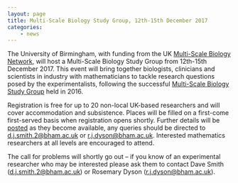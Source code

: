 ```yaml
---
layout: page
title: Multi-Scale Biology Study Group, 12th-15th December 2017
categories:
    - news
---
```


The University of Birmingham, with funding from the UK [Multi-Scale Biology Network](http://www.multiscalebiology.org.uk/), will host a Multi-Scale Biology Study Group from 12th-15th December 2017. This event will bring together biologists, clinicians and scientists in industry with mathematicians to tackle research questions posed by the experimentalists, following the successful [Multi-Scale Biology Study Group](http://web.mat.bham.ac.uk/D.Smith/StudyGroup.htm) held in 2016.

Registration is free for up to 20 non-local UK-based researchers and will cover accommodation and subsistence. Places will be filled on a first-come first-served basis when registration opens shortly. Further details will be [posted](http://web.mat.bham.ac.uk/D.Smith/StudyGroup2017.htm) as they become available, any queries should be directed to [d.j.smith.2@bham.ac.uk](mailto:d.j.smith.2@bham.ac.uk) or [r.j.dyson@bham.ac.uk](mailto:r.j.dyson@bham.ac.uk). Interested mathematics researchers at all levels are encouraged to attend.

The call for problems will shortly go out – if you know of an experimental researcher who may be interested please ask them to contact Dave Smith (d.j.smith.2@bham.ac.uk) or Rosemary Dyson (r.j.dyson@bham.ac.uk).